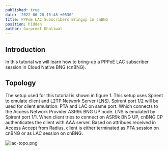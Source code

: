 ```yaml
---
published: true
date: '2022-06-28 15:48 +0530'
title: PPPoE LAC Subscribers Bringup in cnBNG
position: hidden
author: Gurpreet Dhaliwal
---
```

## Introduction

In this tutorial we will learn how to bring-up a PPPoE LAC subscriber session in Cloud Native BNG (cnBNG). 

## Topology
The setup used for this tutorial is shown in figure 1. This setup uses Spirent to emulate client and L2TP Network Server (LNS). Spirent port 1/2 will be used for client emulation: PTA and LAC on same port. Which connects to the Access Network Provider ASR9k BNG UP node. LNS is emulated by Spirent port 1/1. When client tries to connect on ASR9k BNG UP, cnBNG CP authenticates the client with AAA server. Based on attribues received in Access Accept from Radius, client is either terminated as PTA session on cnBNG or as LAC session on cnBNG.

![lac-topo.png]({{site.baseurl}}/images/lac-topo.png)
